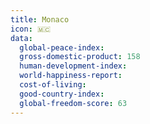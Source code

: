 ```yaml
---
title: Monaco
icon: 🇲🇨
data:
  global-peace-index:
  gross-domestic-product: 158
  human-development-index:
  world-happiness-report:
  cost-of-living:
  good-country-index:
  global-freedom-score: 63
---
```


